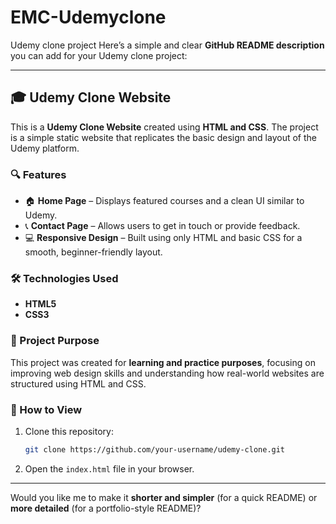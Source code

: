 # EMC-Udemyclone
Udemy clone project
Here’s a simple and clear **GitHub README description** you can add for your Udemy clone project:

---

## 🎓 Udemy Clone Website

This is a **Udemy Clone Website** created using **HTML and CSS**. The project is a simple static website that replicates the basic design and layout of the Udemy platform.

### 🔍 Features

* 🏠 **Home Page** – Displays featured courses and a clean UI similar to Udemy.
* 📞 **Contact Page** – Allows users to get in touch or provide feedback.
* 💻 **Responsive Design** – Built using only HTML and basic CSS for a smooth, beginner-friendly layout.

### 🛠️ Technologies Used

* **HTML5**
* **CSS3**

### 📂 Project Purpose

This project was created for **learning and practice purposes**, focusing on improving web design skills and understanding how real-world websites are structured using HTML and CSS.

### 🚀 How to View

1. Clone this repository:

   ```bash
   git clone https://github.com/your-username/udemy-clone.git
   ```
2. Open the `index.html` file in your browser.

---

Would you like me to make it **shorter and simpler** (for a quick README) or **more detailed** (for a portfolio-style README)?

